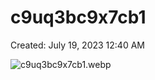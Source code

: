# c9uq3bc9x7cb1

Created: July 19, 2023 12:40 AM

![c9uq3bc9x7cb1.webp](c9uq3bc9x7cb1%209835d48bf9cd47009139bbbf59b4a25c/c9uq3bc9x7cb1.webp)